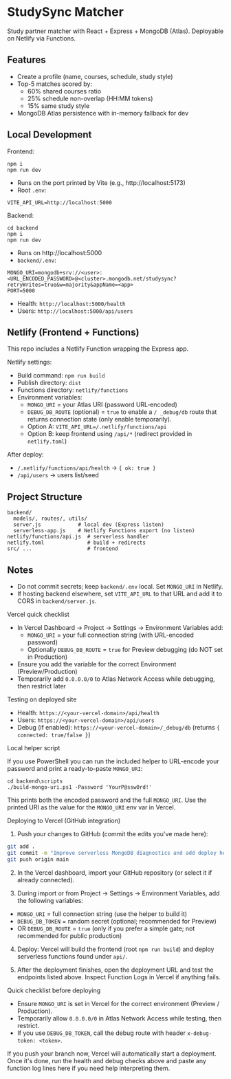# StudySync Matcher

Study partner matcher with React + Express + MongoDB (Atlas). Deployable on Netlify via Functions.

## Features

- Create a profile (name, courses, schedule, study style)
- Top-5 matches scored by:
  - 60% shared courses ratio
  - 25% schedule non-overlap (HH:MM tokens)
  - 15% same study style
- MongoDB Atlas persistence with in-memory fallback for dev

## Local Development

Frontend:

```
npm i
npm run dev
```

- Runs on the port printed by Vite (e.g., http://localhost:5173)
- Root `.env`:

```
VITE_API_URL=http://localhost:5000
```

Backend:

```
cd backend
npm i
npm run dev
```

- Runs on http://localhost:5000
- `backend/.env`:

```
MONGO_URI=mongodb+srv://<user>:<URL_ENCODED_PASSWORD>@<cluster>.mongodb.net/studysync?retryWrites=true&w=majority&appName=<app>
PORT=5000
```

- Health: `http://localhost:5000/health`
- Users: `http://localhost:5000/api/users`

## Netlify (Frontend + Functions)

This repo includes a Netlify Function wrapping the Express app.

Netlify settings:

- Build command: `npm run build`
- Publish directory: `dist`
- Functions directory: `netlify/functions`
- Environment variables:
  - `MONGO_URI` = your Atlas URI (password URL‑encoded)
  - `DEBUG_DB_ROUTE` (optional) = `true` to enable a `/ _debug/db` route that returns connection state (only enable temporarily).
  - Option A: `VITE_API_URL=/.netlify/functions/api`
  - Option B: keep frontend using `/api/*` (redirect provided in `netlify.toml`)

After deploy:

- `/.netlify/functions/api/health` → `{ ok: true }`
- `/api/users` → users list/seed

## Project Structure

```
backend/
  models/, routes/, utils/
  server.js            # local dev (Express listen)
  serverless-app.js    # Netlify Functions export (no listen)
netlify/functions/api.js  # serverless handler
netlify.toml              # build + redirects
src/ ...                  # frontend
```

## Notes

- Do not commit secrets; keep `backend/.env` local. Set `MONGO_URI` in Netlify.
- If hosting backend elsewhere, set `VITE_API_URL` to that URL and add it to CORS in `backend/server.js`.

Vercel quick checklist

- In Vercel Dashboard → Project → Settings → Environment Variables add:
  - `MONGO_URI` = your full connection string (with URL-encoded password)
  - Optionally `DEBUG_DB_ROUTE` = `true` for Preview debugging (do NOT set in Production)
- Ensure you add the variable for the correct Environment (Preview/Production)
- Temporarily add `0.0.0.0/0` to Atlas Network Access while debugging, then restrict later

Testing on deployed site

- Health: `https://<your-vercel-domain>/api/health`
- Users: `https://<your-vercel-domain>/api/users`
- Debug (if enabled): `https://<your-vercel-domain>/_debug/db` (returns `{ connected: true/false }`)

Local helper script

If you use PowerShell you can run the included helper to URL-encode your password and print a ready-to-paste `MONGO_URI`:

```
cd backend\scripts
./build-mongo-uri.ps1 -Password 'YourP@ssw0rd!'
```

This prints both the encoded password and the full `MONGO_URI`. Use the printed URI as the value for the `MONGO_URI` env var in Vercel.

Deploying to Vercel (GitHub integration)

1. Push your changes to GitHub (commit the edits you've made here):

```bash
git add .
git commit -m "Improve serverless MongoDB diagnostics and add deploy helpers"
git push origin main
```

2. In the Vercel dashboard, import your GitHub repository (or select it if already connected).

3. During import or from Project → Settings → Environment Variables, add the following variables:

- `MONGO_URI` = full connection string (use the helper to build it)
- `DEBUG_DB_TOKEN` = random secret (optional; recommended for Preview)
- OR `DEBUG_DB_ROUTE` = `true` (only if you prefer a simple gate; not recommended for public production)

4. Deploy: Vercel will build the frontend (root `npm run build`) and deploy serverless functions found under `api/`.

5. After the deployment finishes, open the deployment URL and test the endpoints listed above. Inspect Function Logs in Vercel if anything fails.

Quick checklist before deploying

- Ensure `MONGO_URI` is set in Vercel for the correct environment (Preview / Production).
- Temporarily allow `0.0.0.0/0` in Atlas Network Access while testing, then restrict.
- If you use `DEBUG_DB_TOKEN`, call the debug route with header `x-debug-token: <token>`.

If you push your branch now, Vercel will automatically start a deployment. Once it's done, run the health and debug checks above and paste any function log lines here if you need help interpreting them.
